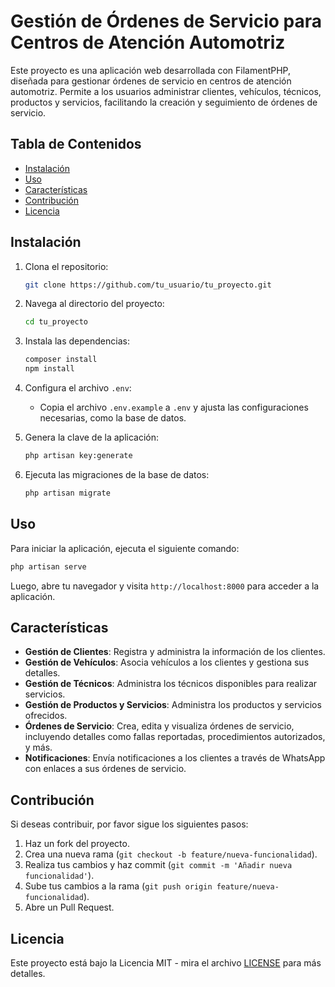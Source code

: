 # Gestión de Órdenes de Servicio para Centros de Atención Automotriz

Este proyecto es una aplicación web desarrollada con FilamentPHP, diseñada para gestionar órdenes de servicio en centros de atención automotriz. Permite a los usuarios administrar clientes, vehículos, técnicos, productos y servicios, facilitando la creación y seguimiento de órdenes de servicio.

## Tabla de Contenidos

- [Instalación](#instalación)
- [Uso](#uso)
- [Características](#características)
- [Contribución](#contribución)
- [Licencia](#licencia)

## Instalación

1. Clona el repositorio:
   ```bash
   git clone https://github.com/tu_usuario/tu_proyecto.git
   ```

2. Navega al directorio del proyecto:
   ```bash
   cd tu_proyecto
   ```

3. Instala las dependencias:
   ```bash
   composer install
   npm install
   ```

4. Configura el archivo `.env`:
   - Copia el archivo `.env.example` a `.env` y ajusta las configuraciones necesarias, como la base de datos.

5. Genera la clave de la aplicación:
   ```bash
   php artisan key:generate
   ```

6. Ejecuta las migraciones de la base de datos:
   ```bash
   php artisan migrate
   ```

## Uso

Para iniciar la aplicación, ejecuta el siguiente comando:
```bash
php artisan serve
```
Luego, abre tu navegador y visita `http://localhost:8000` para acceder a la aplicación.

## Características

- **Gestión de Clientes**: Registra y administra la información de los clientes.
- **Gestión de Vehículos**: Asocia vehículos a los clientes y gestiona sus detalles.
- **Gestión de Técnicos**: Administra los técnicos disponibles para realizar servicios.
- **Gestión de Productos y Servicios**: Administra los productos y servicios ofrecidos.
- **Órdenes de Servicio**: Crea, edita y visualiza órdenes de servicio, incluyendo detalles como fallas reportadas, procedimientos autorizados, y más.
- **Notificaciones**: Envía notificaciones a los clientes a través de WhatsApp con enlaces a sus órdenes de servicio.

## Contribución

Si deseas contribuir, por favor sigue los siguientes pasos:

1. Haz un fork del proyecto.
2. Crea una nueva rama (`git checkout -b feature/nueva-funcionalidad`).
3. Realiza tus cambios y haz commit (`git commit -m 'Añadir nueva funcionalidad'`).
4. Sube tus cambios a la rama (`git push origin feature/nueva-funcionalidad`).
5. Abre un Pull Request.

## Licencia

Este proyecto está bajo la Licencia MIT - mira el archivo [LICENSE](LICENSE) para más detalles.

